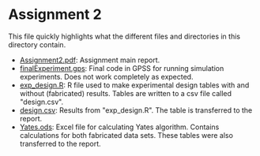 # Assignment 2

This file quickly highlights what the different files and directories in this directory contain. 

* [Assignment2.pdf](Assignment2.pdf): Assignment main report. 
* [finalExperiment.gps](finalExperiment.gps): Final code in GPSS for running simulation experiments. Does not work completely as expected. 
* [exp_design.R](exp_design.R): R file used to make experimental design tables with and without (fabricated) results. Tables are written to a csv file called "design.csv".
* [design.csv](design.csv): Results from "exp_design.R". The table is transferred to the report. 
* [Yates.ods](Yates.ods): Excel file for calculating Yates algorithm. Contains calculations for both fabricated data sets. These tables were also transferred to the report. 
